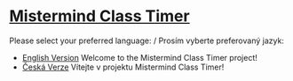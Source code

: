 # **[Mistermind Class Timer](https://barborakindl.github.io/MastermindClassTool/)**

Please select your preferred language: / Prosím vyberte preferovaný jazyk:

- [English Version](README_en.md)
Welcome to the Mistermind Class Timer project! 
- [Česká Verze](README_cs.md)
 Vítejte v projektu Mistermind Class Timer!